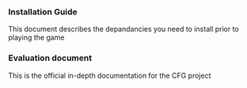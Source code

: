 ### Installation Guide
This document describes the depandancies you need to install prior to playing the game

### Evaluation document
This is the official in-depth documentation for the CFG project

